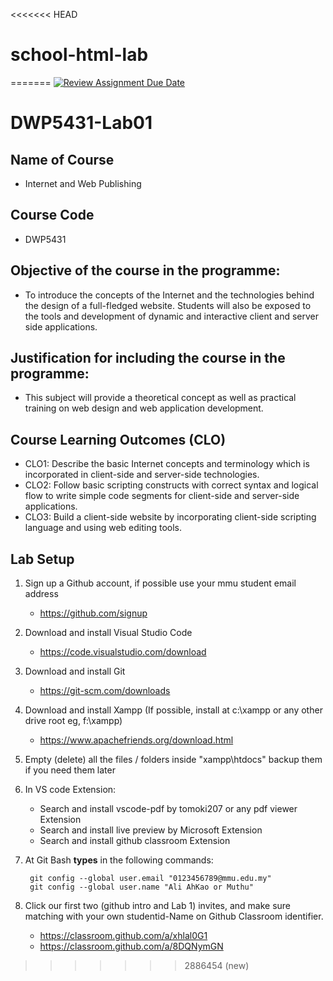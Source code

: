 <<<<<<< HEAD
# school-html-lab
=======
[![Review Assignment Due Date](https://classroom.github.com/assets/deadline-readme-button-24ddc0f5d75046c5622901739e7c5dd533143b0c8e959d652212380cedb1ea36.svg)](https://classroom.github.com/a/3b6Gv8pA)
# DWP5431-Lab01

## Name of Course
- Internet and Web Publishing

## Course Code
- DWP5431

## Objective of the course in the programme:
- To introduce the concepts of the Internet and the technologies behind the design of a full-fledged website. Students will also be exposed to the tools and development of dynamic and interactive client and server side applications.

## Justification for including the course in the programme:
- This subject will provide a theoretical concept as well as practical training on web design and web application development.

## Course Learning Outcomes (CLO)
- CLO1: Describe the basic Internet concepts and terminology which is incorporated in client-side and server-side technologies.
- CLO2: Follow basic scripting constructs with correct syntax and logical flow to write simple code segments for client-side and server-side applications.
- CLO3: Build a client-side website by incorporating client-side scripting language and using web editing tools.

## Lab Setup

1. Sign up a Github account, if possible use your mmu student email address 
    - https://github.com/signup

2. Download and install Visual Studio Code 
    - https://code.visualstudio.com/download

3. Download and install Git
    - https://git-scm.com/downloads

4. Download and install Xampp (If possible, install at c:\xampp or any other drive root eg, f:\xampp)
    - https://www.apachefriends.org/download.html

5. Empty (delete) all the files / folders inside "xampp\htdocs" backup them if you need them later
   
6. In VS code Extension:
    - Search and install vscode-pdf by tomoki207 or any pdf viewer Extension
    - Search and install live preview by Microsoft Extension
    - Search and install github classroom Extension

7. At Git Bash **types** in the following commands:

        git config --global user.email "0123456789@mmu.edu.my"
        git config --global user.name "Ali AhKao or Muthu"

8. Click our first two (github intro and  Lab 1) invites, and make sure matching with your own studentid-Name on Github Classroom identifier.

   - https://classroom.github.com/a/xhlal0G1
   - https://classroom.github.com/a/8DQNymGN
  

   

>>>>>>> 2886454 (new)
